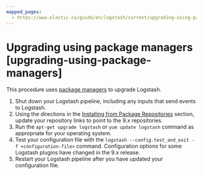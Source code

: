```yaml
---
mapped_pages:
  - https://www.elastic.co/guide/en/logstash/current/upgrading-using-package-managers.html
---
```


# Upgrading using package managers [upgrading-using-package-managers]

This procedure uses [package managers](/reference/installing-logstash.md#package-repositories) to upgrade Logstash.

1. Shut down your Logstash pipeline, including any inputs that send events to Logstash.
2. Using the directions in the [Installing from Package Repositories](/reference/installing-logstash.md#package-repositories) section, update your repository links to point to the 9.x repositories.
3. Run the `apt-get upgrade logstash` or `yum update logstash` command as appropriate for your operating system.
4. Test your configuration file with the `logstash --config.test_and_exit -f <configuration-file>` command. Configuration options for some Logstash plugins have changed in the 9.x release.
5. Restart your Logstash pipeline after you have updated your configuration file.

